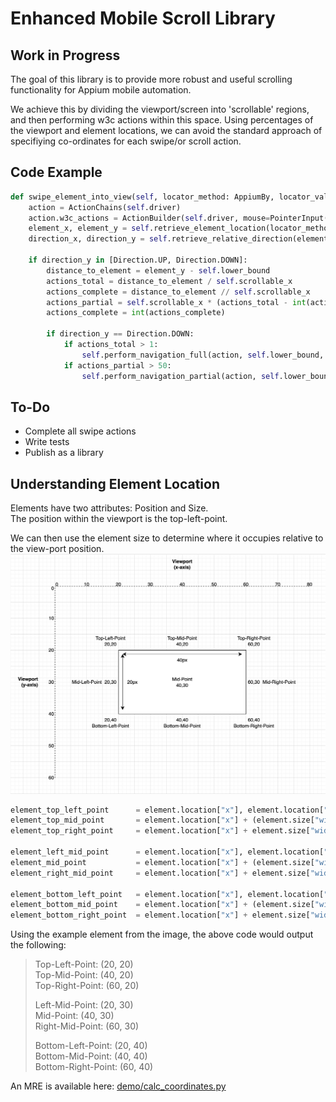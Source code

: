 # Enhanced Mobile Scroll Library
 
## Work in Progress

The goal of this library is to provide more robust and useful scrolling functionality for Appium mobile automation.

We achieve this by dividing the viewport/screen into 'scrollable' regions, and then performing w3c actions within this space.
Using percentages of the viewport and element locations, we can avoid the standard approach of specifiying co-ordinates for each swipe/or scroll action.

## Code Example
```python
def swipe_element_into_view(self, locator_method: AppiumBy, locator_value: str):
    action = ActionChains(self.driver)
    action.w3c_actions = ActionBuilder(self.driver, mouse=PointerInput(Interaction.POINTER_TOUCHER, "touch"))
    element_x, element_y = self.retrieve_element_location(locator_method, locator_value)
    direction_x, direction_y = self.retrieve_relative_direction(element_x, element_y)

    if direction_y in [Direction.UP, Direction.DOWN]:
        distance_to_element = element_y - self.lower_bound
        actions_total = distance_to_element / self.scrollable_x
        actions_complete = distance_to_element // self.scrollable_x
        actions_partial = self.scrollable_x * (actions_total - int(actions_total))
        actions_complete = int(actions_complete)

        if direction_y == Direction.DOWN:
            if actions_total > 1:
                self.perform_navigation_full(action, self.lower_bound, self.upper_bound, actions_complete)
            if actions_partial > 50:
                self.perform_navigation_partial(action, self.lower_bound, self.upper_bound)
```

## To-Do
- Complete all swipe actions
- Write tests
- Publish as a library

## Understanding Element Location
Elements have two attributes: Position and Size.  
The position within the viewport is the top-left-point.

We can then use the element size to determine where it occupies relative to the view-port position.
![Element Diagram](resources/understanding_element_position-dimension.png)

```python
element_top_left_point      = element.location["x"], element.location["y"]
element_top_mid_point       = element.location["x"] + (element.size["width"] // 2), element.location["y"]
element_top_right_point     = element.location["x"] + element.size["width"], element.location["y"]

element_left_mid_point      = element.location["x"], element.location["y"] + (element.size["height"] // 2)
element_mid_point           = element.location["x"] + (element.size["width"] // 2), element.location["y"] + (element.size["height"] // 2)
element_right_mid_point     = element.location["x"] + element.size["width"], element.location["y"] + (element.size["height"] // 2)

element_bottom_left_point   = element.location["x"], element.location["y"] + element.size["height"]
element_bottom_mid_point    = element.location["x"] + (element.size["width"] // 2), element.location["y"] + element.size["height"]
element_bottom_right_point  = element.location["x"] + element.size["width"], element.location["y"] + element.size["height"]
```
Using the example element from the image, the above code would output the following:  
> Top-Left-Point:  (20, 20)  
> Top-Mid-Point:  (40, 20)  
> Top-Right-Point:  (60, 20)
> 
> Left-Mid-Point:  (20, 30)  
> Mid-Point:  (40, 30)  
> Right-Mid-Point:  (60, 30)
> 
> Bottom-Left-Point:  (20, 40)  
> Bottom-Mid-Point:  (40, 40)  
> Bottom-Right-Point:  (60, 40)

An MRE is available here: [demo/calc_coordinates.py](demo/calc_coordinates.py)
